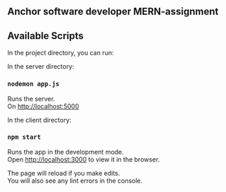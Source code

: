 ## Anchor software developer MERN-assignment

## Available Scripts

In the project directory, you can run:

In the server directory:

### `nodemon app.js`

Runs the server.\
On [http://localhost:5000](http://localhost:5000)

In the client directory:

### `npm start`

Runs the app in the development mode.\
Open [http://localhost:3000](http://localhost:3000) to view it in the browser.

The page will reload if you make edits.\
You will also see any lint errors in the console.


